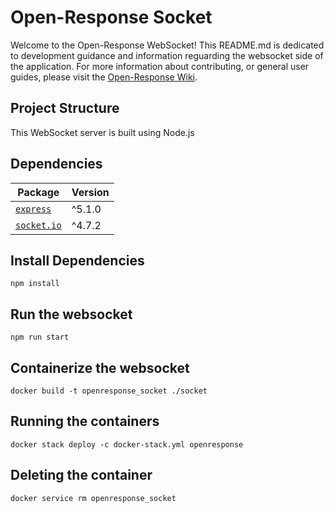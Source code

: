 # Open-Response Socket
Welcome to the Open-Response WebSocket! This README.md is dedicated to development guidance and information reguarding the websocket side of the application. For more information about contributing, or general user guides, please visit the [Open-Response Wiki](https://github.com/OSU-MC/Open-Response/wiki).

## Project Structure
This WebSocket server is built using Node.js

## Dependencies

| Package     | Version    |
|-------------|------------|
| [`express`](https://www.npmjs.com/package/express)   | ^5.1.0     |
| [`socket.io`](https://www.npmjs.com/package/socket.io) | ^4.7.2     |


## Install Dependencies

```
npm install
```

## Run the websocket

```
npm run start
```

## Containerize the websocket

```
docker build -t openresponse_socket ./socket
```

## Running the containers

```
docker stack deploy -c docker-stack.yml openresponse
```

## Deleting the container

```
docker service rm openresponse_socket
```

